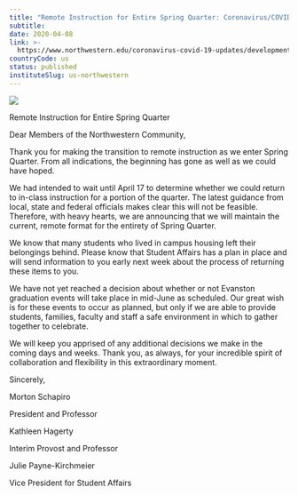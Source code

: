 ```yaml
---
title: "Remote Instruction for Entire Spring Quarter: Coronavirus/COVID-19 Updates"
subtitle: 
date: 2020-04-08
link: >-
  https://www.northwestern.edu/coronavirus-covid-19-updates/developments/updates/remote-instruction-for-entire-spring-quarter.html
countryCode: us
status: published
instituteSlug: us-northwestern
---
```

![](https://common.northwestern.edu/v8/images/northwestern-thumbnail.jpg)

Remote Instruction for Entire Spring Quarter

Dear Members of the Northwestern Community,

Thank you for making the transition to remote instruction as we enter Spring Quarter. From all indications, the beginning has gone as well as we could have hoped.

We had intended to wait until April 17 to determine whether we could return to in-class instruction for a portion of the quarter. The latest guidance from local, state and federal officials makes clear this will not be feasible. Therefore, with heavy hearts, we are announcing that we will maintain the current, remote format for the entirety of Spring Quarter.

We know that many students who lived in campus housing left their belongings behind. Please know that Student Affairs has a plan in place and will send information to you early next week about the process of returning these items to you.

We have not yet reached a decision about whether or not Evanston graduation events will take place in mid-June as scheduled. Our great wish is for these events to occur as planned, but only if we are able to provide students, families, faculty and staff a safe environment in which to gather together to celebrate.

We will keep you apprised of any additional decisions we make in the coming days and weeks. Thank you, as always, for your incredible spirit of collaboration and flexibility in this extraordinary moment.

Sincerely,

Morton Schapiro

President and Professor

Kathleen Hagerty

Interim Provost and Professor

Julie Payne-Kirchmeier

Vice President for Student Affairs